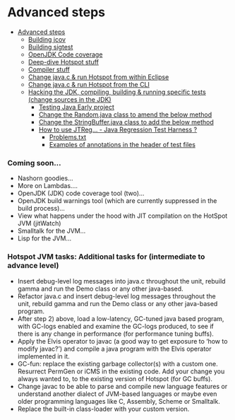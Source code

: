 # Advanced steps

* [Advanced steps](advanced_steps.md)
   * [Building jcov](building_jcov.md)
   * [Building sigtest](building_sigtest.md)
   * [OpenJDK Code coverage](openjdk_code_coverage.md)
   * [Deep-dive Hotspot stuff](deep-dive_hotspot_stuff.md)
   * [Compiler stuff](compiler_stuff.md)
   * [Change java.c & run Hotspot from within Eclipse](change_javac_&_run_hotspot_from_within_eclipse.md)
   * [Change java.c & run Hotspot from the CLI](change_javac_&_run_hotspot_from_the_cli.md)
   * [Hacking the JDK, compiling, building & running specific tests (change sources in the JDK)](hacking_the_jdk,_compiling,_building_&_running_specific_tests_change_sources_in_the_jdk.md)
       * [Testing Java Early project](testing_java_early_project.md)
       * [Change the Random.java class to amend the below method](change_the_randomjava_class_to_amend_the_below_method.md)
       * [Change the StringBuffer.java class to add the below method](change_the_stringbufferjava_class_to_add_the_below_method.md)
       * [How to use JTReg… - Java Regression Test Harness ?](how_to_use_jtreg_-_java_regression_test_harness.md)
           * [Problems.txt](problems.txt.md)
           * [Examples of annotations in the header of test files](advanced-steps/test-annotations.md)

### Coming soon…

* Nashorn goodies…
* More on Lambdas….
* OpenJDK (JDK) code coverage tool (two)…
* OpenJDK build warnings tool (which are currently suppressed in the build process)...
* View what happens under the hood with JIT compilation on the HotSpot JVM (jitWatch)
* Smalltalk for the JVM...
* Lisp for the JVM…


### Hotspot JVM tasks: Additional tasks for (intermediate to advance level)

*  Insert debug-level log messages into java.c throughout the unit, rebuild gamma and run the Demo class or any other java-based.
*  Refactor java.c and insert debug-level log messages throughout the unit, rebuild gamma and run the Demo class or any other java-based program.
*  After step 2) above, load a low-latency, GC-tuned java based program, with GC-logs enabled and examine the GC-logs produced, to see if there is any change in performance (for performance tuning buffs).
*  Apply the Elvis operator to javac (a good way to get exposure to ‘how to modify javac?’) and compile a java program with the Elvis operator implemented in it.
*  GC-fun: replace the existing garbage collector(s) with a custom one. Resurrect PermGen or iCMS in the existing code. Add your change you always wanted to, to the existing version of Hotspot (for GC buffs).
*  Change javac to be able to parse and compile new language features or understand another dialect of JVM-based languages or maybe even older programming languages like C, Assembly, Scheme or Smalltalk.
*  Replace the built-in class-loader with your custom version.